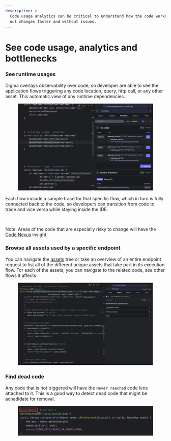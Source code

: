 ```yaml
---
description: >-
  Code usage analytics can be critical to understand how the code works and roll
  out changes faster and without issues.
---
```


# See code usage, analytics and bottlenecks

### See runtime usages

Digma overlays observability over code, so developer are able to see the application flows triggering any code location, query, http call, or any other asset. This automatic view of any runtime dependencies.

<figure><img src="../.gitbook/assets/image (27).png" alt=""><figcaption></figcaption></figure>

Each flow include a sample trace for that specific flow, which in turn is fully connected back to the code, so developers can transition from code to trace and vice versa while staying inside the IDE.&#x20;

<figure><img src="../.gitbook/assets/flow2 (1).gif" alt=""><figcaption></figcaption></figure>

Note: Areas of the code that are especially risky to change will have the [Code Nexus](../digma-features/analytics/code-nexus.md) insight.

### Browse all assets used by a specific endpoint

You can navigate the [assets](../digma-core-concepts/assets.md) tree or take an overview of an entire endpoint request to list all of the different unique assets that take part in its execution flow. For each of the assets, you can navigate to the related code, see other flows it affects&#x20;

<figure><img src="../.gitbook/assets/image (28).png" alt=""><figcaption></figcaption></figure>

### Find dead code

Any code that is not triggered will have the `Never reached` code lens attached to it. This is a good way to detect dead code that might be acnadidate for removal.

<figure><img src="../.gitbook/assets/image (29).png" alt=""><figcaption></figcaption></figure>


